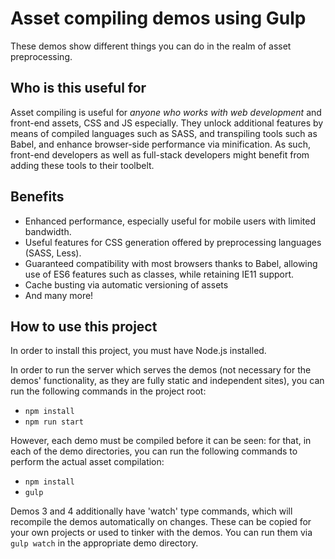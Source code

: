 # Asset compiling demos using Gulp

These demos show different things you can do in the realm of asset preprocessing.

## Who is this useful for

Asset compiling is useful for *anyone who works with web development* and front-end assets, CSS and JS especially. They unlock additional features by means of compiled languages such as SASS, and transpiling tools such as Babel, and enhance browser-side performance via minification. As such, front-end developers as well as full-stack developers might benefit from adding these tools to their toolbelt.

## Benefits

* Enhanced performance, especially useful for mobile users with limited bandwidth.
* Useful features for CSS generation offered by preprocessing languages (SASS, Less).
* Guaranteed compatibility with most browsers thanks to Babel, allowing use of ES6 features such as classes, while retaining IE11 support.
* Cache busting via automatic versioning of assets
* And many more!

## How to use this project

In order to install this project, you must have Node.js installed.

In order to run the server which serves the demos (not necessary for the demos' functionality, as they are fully static and independent sites), you can run the following commands in the project root:
* `npm install`
* `npm run start`

However, each demo must be compiled before it can be seen: for that, in each of the demo directories, you can run the following commands to perform the actual asset compilation:
* `npm install`
* `gulp`

Demos 3 and 4 additionally have 'watch' type commands, which will recompile the demos automatically on changes. These can be copied for your own projects or used to tinker with the demos. You can run them via `gulp watch` in the appropriate demo directory.
